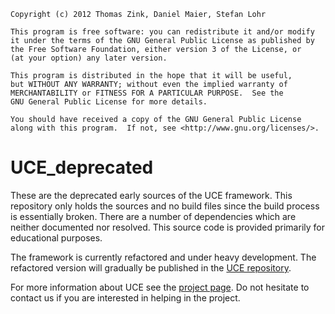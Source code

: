 	Copyright (c) 2012 Thomas Zink, Daniel Maier, Stefan Lohr

	This program is free software: you can redistribute it and/or modify
    it under the terms of the GNU General Public License as published by
    the Free Software Foundation, either version 3 of the License, or
    (at your option) any later version.

    This program is distributed in the hope that it will be useful,
    but WITHOUT ANY WARRANTY; without even the implied warranty of
    MERCHANTABILITY or FITNESS FOR A PARTICULAR PURPOSE.  See the
    GNU General Public License for more details.

    You should have received a copy of the GNU General Public License
    along with this program.  If not, see <http://www.gnu.org/licenses/>.


# UCE_deprecated

These are the deprecated early sources of the UCE framework. This
repository only holds the sources and no build files since the build
process is essentially broken. There are a number of dependencies which
are neither documented nor resolved. This source code is provided
primarily for educational purposes.

The framework is currently refactored and under heavy development. The
refactored version will gradually be published in the
[UCE repository](https://github.com/htwg/UCE).

For more information about UCE see the [project page](http://ice.in.htwg-konstanz.de/).
Do not hesitate to contact us if you are interested in helping in the project.
